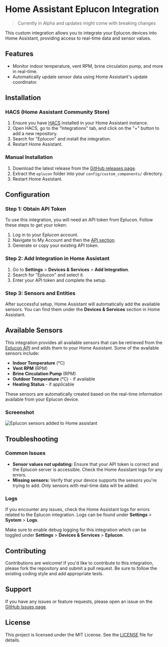# Home Assistant Eplucon Integration

> Currently in Alpha and updates might come with breaking changes 

This custom integration allows you to integrate your Eplucon devices into Home Assistant, providing access to real-time data and sensor values.

## Features

- Monitor indoor temperature, vent RPM, brine circulation pump, and more in real-time.
- Automatically update sensor data using Home Assistant's update coordinator.

## Installation

### HACS (Home Assistant Community Store)

1. Ensure you have [HACS](https://hacs.xyz/) installed in your Home Assistant instance.
2. Open HACS, go to the "Integrations" tab, and click on the "+" button to add a new repository.
3. Search for "Eplucon" and install the integration.
4. Restart Home Assistant.

### Manual Installation

1. Download the latest release from the [GitHub releases page](https://github.com/koenhendriks/ha-eplucon/releases).
2. Extract the `eplucon` folder into your `config/custom_components/` directory.
3. Restart Home Assistant.

## Configuration

### Step 1: Obtain API Token

To use this integration, you will need an API token from Eplucon. Follow these steps to get your token:

1. Log in to your Eplucon account.
2. Navigate to My Account and then the [API section](https://portaal.eplucon.nl/account/api_tokens).
3. Generate or copy your existing API token.

### Step 2: Add Integration in Home Assistant

1. Go to **Settings** > **Devices & Services** > **Add Integration**.
2. Search for "Eplucon" and select it.
3. Enter your API token and complete the setup.

### Step 3: Sensors and Entities

After successful setup, Home Assistant will automatically add the available sensors. You can find them under the **Devices & Services** section in Home Assistant.

## Available Sensors

This integration provides all available sensors that can be retrieved from the [Eplucon API](https://portaal.eplucon.nl/docs/api#/) and adds them to your Home Assistant. Some of the available sensors include:

- **Indoor Temperature** (°C)
- **Vent RPM** (RPM)
- **Brine Circulation Pump** (RPM)
- **Outdoor Temperature** (°C) - if available
- **Heating Status** - if applicable

These sensors are automatically created based on the real-time information available from your Eplucon device.

### Screenshot

![Eplucon sensors added to Home assistant](https://github.com/user-attachments/assets/9183f9fa-da81-465a-96a1-e6ff9aae3869)

## Troubleshooting

### Common Issues

- **Sensor values not updating:** Ensure that your API token is correct and the Eplucon server is accessible. Check the Home Assistant logs for any errors.
- **Missing sensors:** Verify that your device supports the sensors you're trying to add. Only sensors with real-time data will be added.

### Logs

If you encounter any issues, check the Home Assistant logs for errors related to the Eplucon integration. Logs can be found under **Settings** > **System** > **Logs**.

Make sure to enable debug logging for this integration which can be toggled under **Settings** > **Devices & Services** > **Eplucon**.

## Contributing

Contributions are welcome! If you'd like to contribute to this integration, please fork the repository and submit a pull request. Be sure to follow the existing coding style and add appropriate tests.

## Support

If you have any issues or feature requests, please open an issue on the [GitHub Issues page](https://github.com/your-repo/eplucon/issues).

## License

This project is licensed under the MIT License. See the [LICENSE](LICENSE) file for details.
